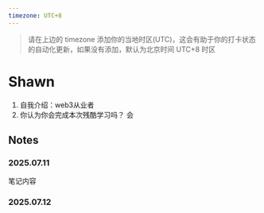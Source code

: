 ```yaml
---
timezone: UTC+8
---
```


> 请在上边的 timezone 添加你的当地时区(UTC)，这会有助于你的打卡状态的自动化更新，如果没有添加，默认为北京时间 UTC+8 时区


# Shawn

1. 自我介绍：web3从业者
2. 你认为你会完成本次残酷学习吗？ 会

## Notes

<!-- Content_START -->

### 2025.07.11

笔记内容

### 2025.07.12

<!-- Content_END -->
